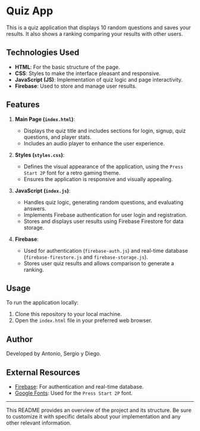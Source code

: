 # Quiz App

This is a quiz application that displays 10 random questions and saves your results. It also shows a ranking comparing your results with other users.

## Technologies Used

- **HTML**: For the basic structure of the page.
- **CSS**: Styles to make the interface pleasant and responsive.
- **JavaScript (JS)**: Implementation of quiz logic and page interactivity.
- **Firebase**: Used to store and manage user results.

## Features

1. **Main Page (`index.html`)**:
   - Displays the quiz title and includes sections for login, signup, quiz questions, and player stats.
   - Includes an audio player to enhance the user experience.

2. **Styles (`styles.css`)**:
   - Defines the visual appearance of the application, using the `Press Start 2P` font for a retro gaming theme.
   - Ensures the application is responsive and visually appealing.

3. **JavaScript (`index.js`)**:
   - Handles quiz logic, generating random questions, and evaluating answers.
   - Implements Firebase authentication for user login and registration.
   - Stores and displays user results using Firebase Firestore for data storage.

4. **Firebase**:
   - Used for authentication (`firebase-auth.js`) and real-time database (`firebase-firestore.js` and `firebase-storage.js`).
   - Stores user quiz results and allows comparison to generate a ranking.

## Usage

To run the application locally:
1. Clone this repository to your local machine.
2. Open the `index.html` file in your preferred web browser.

## Author

Developed by Antonio, Sergio y Diego.

## External Resources

- [Firebase](https://firebase.google.com): For authentication and real-time database.
- [Google Fonts](https://fonts.google.com): Used for the `Press Start 2P` font.

---

This README provides an overview of the project and its structure. Be sure to customize it with specific details about your implementation and any other relevant information.

